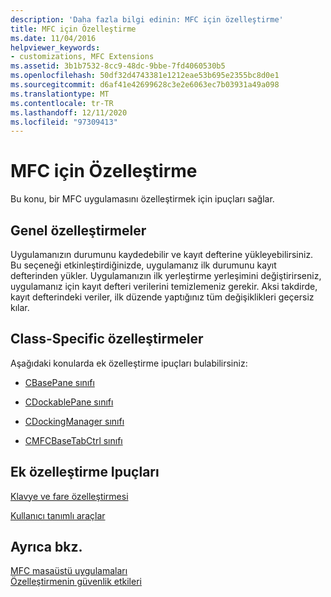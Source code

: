 ```yaml
---
description: 'Daha fazla bilgi edinin: MFC için özelleştirme'
title: MFC için Özelleştirme
ms.date: 11/04/2016
helpviewer_keywords:
- customizations, MFC Extensions
ms.assetid: 3b1b7532-8cc9-48dc-9bbe-7fd4060530b5
ms.openlocfilehash: 50df32d4743381e1212eae53b695e2355bc8d0e1
ms.sourcegitcommit: d6af41e42699628c3e2e6063ec7b03931a49a098
ms.translationtype: MT
ms.contentlocale: tr-TR
ms.lasthandoff: 12/11/2020
ms.locfileid: "97309413"
---
```

# <a name="customization-for-mfc"></a>MFC için Özelleştirme

Bu konu, bir MFC uygulamasını özelleştirmek için ipuçları sağlar.

## <a name="general-customizations"></a>Genel özelleştirmeler

Uygulamanızın durumunu kaydedebilir ve kayıt defterine yükleyebilirsiniz. Bu seçeneği etkinleştirdiğinizde, uygulamanız ilk durumunu kayıt defterinden yükler. Uygulamanızın ilk yerleştirme yerleşimini değiştirirseniz, uygulamanız için kayıt defteri verilerini temizlemeniz gerekir. Aksi takdirde, kayıt defterindeki veriler, ilk düzende yaptığınız tüm değişiklikleri geçersiz kılar.

## <a name="class-specific-customizations"></a>Class-Specific özelleştirmeler

Aşağıdaki konularda ek özelleştirme ipuçları bulabilirsiniz:

- [CBasePane sınıfı](reference/cbasepane-class.md)

- [CDockablePane sınıfı](reference/cdockablepane-class.md)

- [CDockingManager sınıfı](reference/cdockingmanager-class.md)

- [CMFCBaseTabCtrl sınıfı](reference/cmfcbasetabctrl-class.md)

## <a name="additional-customization-tips"></a>Ek özelleştirme Ipuçları

[Klavye ve fare özelleştirmesi](keyboard-and-mouse-customization.md)

[Kullanıcı tanımlı araçlar](user-defined-tools.md)

## <a name="see-also"></a>Ayrıca bkz.

[MFC masaüstü uygulamaları](mfc-desktop-applications.md)<br/>
[Özelleştirmenin güvenlik etkileri](security-implications-of-customization.md)
